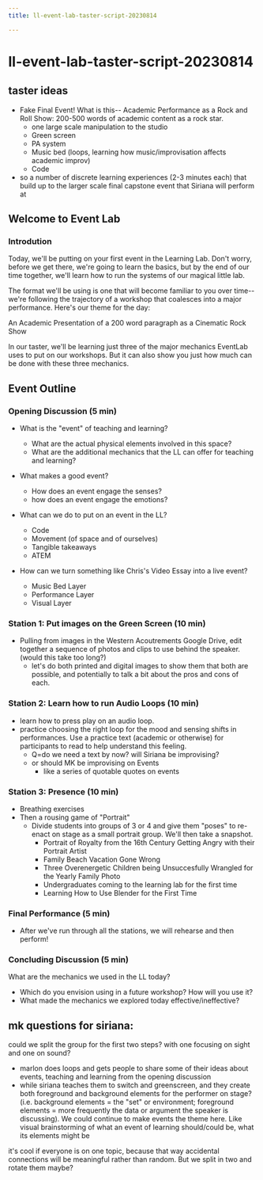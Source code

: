 ```yaml
---
title: ll-event-lab-taster-script-20230814

---
```


# ll-event-lab-taster-script-20230814
## taster ideas
- Fake Final Event! What is this-- Academic Performance as a Rock and Roll Show: 200-500 words of academic content as a rock star. 
    - one large scale manipulation to the studio
    - Green screen 
    - PA system
    - Music bed (loops, learning how music/improvisation affects academic improv)
    - Code
- so a number of discrete learning experiences (2-3 minutes each) that build up to the larger scale final capstone event that Siriana will perform at

## Welcome to Event Lab
### Introdution
Today, we'll be putting on your first event in the Learning Lab. Don't worry, before we get there, we're going to learn the basics, but by the end of our time together, we'll learn how to run the systems of our magical little lab. 

The format we'll be using is one that will become familiar to you over time-- we're following the trajectory of a workshop that coalesces into a major performance. Here's our theme for the day: 

An Academic Presentation of a 200 word paragraph as a Cinematic Rock Show

In our taster, we'll be learning just three of the major mechanics EventLab uses to put on our workshops. But it can also show you just how much can be done with these three mechanics. 

## Event Outline
### Opening Discussion (5 min)
- What is the "event" of teaching and learning?
    - What are the actual physical elements involved in this space? 
    - What are the additional mechanics that the LL can offer for teaching and learning? 
- What makes a good event? 
    - How does an event engage the senses? 
    - how does an event engage the emotions? 

- What can we do to put on an event in the LL? 
    - Code 
    - Movement (of space and of ourselves)
    - Tangible takeaways
    - ATEM

- How can we turn something like Chris's Video Essay into a live event? 
    - Music Bed Layer
    - Performance Layer
    - Visual Layer

### Station 1: Put images on the Green Screen (10 min)
- Pulling from images in the Western Acoutrements Google Drive, edit together a sequence of photos and clips to use behind the speaker.(would this take too long?) 
    - let's do both printed and digital images to show them that both are possible, and potentially to talk a bit about the pros and cons of each.

### Station 2: Learn how to run Audio Loops (10 min)
- learn how to press play on an audio loop. 
- practice choosing the right loop for the mood and sensing shifts in performances. Use a practice text (academic or otherwise) for participants to read to help understand this feeling.
    - Q=do we need a text by now? will Siriana be improvising?
    - or should MK be improvising on Events
        - like a series of quotable quotes on events

### Station 3: Presence (10 min)
- Breathing exercises 
- Then a rousing game of "Portrait" 
    - Divide students into groups of 3 or 4 and give them "poses" to re-enact on stage as a small portrait group. We'll then take a snapshot. 
        - Portrait of Royalty from the 16th Century Getting Angry with their Portrait Artist 
        - Family Beach Vacation Gone Wrong 
        - Three Overenergetic Children being Unsuccesfully Wrangled for the Yearly Family Photo
        - Undergraduates coming to the learning lab for the first time
        - Learning How to Use Blender for the First Time

### Final Performance (5 min)
- After we've run through all the stations, we will rehearse and then perform! 

### Concluding Discussion (5 min)
What are the mechanics we used in the LL today? 
- Which do you envision using in a future workshop? How will you use it? 
- What made the mechanics we explored today effective/ineffective?



## mk questions for siriana:

could we split the group for the first two steps? with one focusing on sight and one on sound?

- marlon does loops and gets people to share some of their ideas about events, teaching and learning from the opening discussion
- while siriana teaches them to switch and greenscreen, and they create both foreground and background elements for the performer on stage? (i.e. background elements = the "set" or environment; foreground elements = more frequently the data or argument the speaker is discussing). We could continue to make events the theme here. Like visual brainstorming of what an event of learning should/could be, what its elements might be

it's cool if everyone is on one topic, because that way accidental connections will be meaningful rather than random. But we split in two and rotate them maybe?